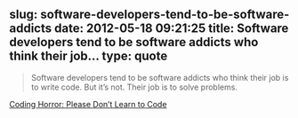 slug: software-developers-tend-to-be-software-addicts
date: 2012-05-18 09:21:25
title: Software developers tend to be software addicts who think their job...
type: quote
---

> Software developers tend to be software addicts who think their job is to write code. But it’s not. Their job is to solve problems.

[Coding Horror: Please Don’t Learn to Code](http://www.codinghorror.com/blog/2012/05/please-dont-learn-to-code.html)
